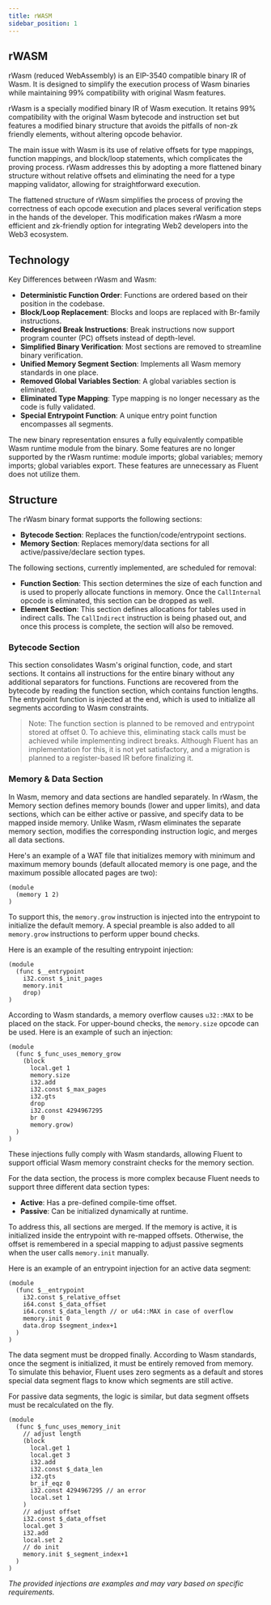 ```yaml
---
title: rWASM
sidebar_position: 1
---
```

rWASM
---

rWasm (reduced WebAssembly) is an EIP-3540 compatible binary IR of Wasm. It is designed to simplify the execution
process of Wasm binaries while maintaining 99% compatibility with original Wasm features.

rWasm is a specially modified binary IR of Wasm execution. It retains 99% compatibility with the original Wasm bytecode
and instruction set but features a modified binary structure that avoids the pitfalls of non-zk friendly elements,
without altering opcode behavior.

The main issue with Wasm is its use of relative offsets for type mappings, function mappings, and block/loop statements,
which complicates the proving process. rWasm addresses this by adopting a more flattened binary structure without
relative offsets and eliminating the need for a type mapping validator, allowing for straightforward execution.

The flattened structure of rWasm simplifies the process of proving the correctness of each opcode execution and places
several verification steps in the hands of the developer. This modification makes rWasm a more efficient and zk-friendly
option for integrating Web2 developers into the Web3 ecosystem.

## Technology

Key Differences between rWasm and Wasm:

- **Deterministic Function Order**: Functions are ordered based on their position in the codebase.
- **Block/Loop Replacement**: Blocks and loops are replaced with Br-family instructions.
- **Redesigned Break Instructions**: Break instructions now support program counter (PC) offsets instead of depth-level.
- **Simplified Binary Verification**: Most sections are removed to streamline binary verification.
- **Unified Memory Segment Section**: Implements all Wasm memory standards in one place.
- **Removed Global Variables Section**: A global variables section is eliminated.
- **Eliminated Type Mapping**: Type mapping is no longer necessary as the code is fully validated.
- **Special Entrypoint Function**: A unique entry point function encompasses all segments.

The new binary representation ensures a fully equivalently compatible Wasm runtime module from the binary.
Some features are no longer supported by the rWasm runtime: module imports; global variables; memory imports;
global variables export.
These features are unnecessary as Fluent does not utilize them.

## Structure

The rWasm binary format supports the following sections:

- **Bytecode Section**: Replaces the function/code/entrypoint sections.
- **Memory Section**: Replaces memory/data sections for all active/passive/declare section types.

The following sections, currently implemented, are scheduled for removal:

- **Function Section**: This section determines the size of each function and is used to properly allocate functions in
  memory. Once the `CallInternal` opcode is eliminated, this section can be dropped as well.
- **Element Section**: This section defines allocations for tables used in indirect calls. The `CallIndirect`
  instruction is being phased out, and once this process is complete, the section will also be removed.

### Bytecode Section

This section consolidates Wasm's original function, code, and start sections. It contains all instructions for the
entire binary without any additional separators for functions. Functions are recovered from the bytecode by reading the
function section, which contains function lengths. The entrypoint function is injected at the end, which is used to
initialize all segments according to Wasm constraints.

> Note: The function section is planned to be removed and entrypoint stored at offset 0. To achieve this, eliminating
> stack calls must be achieved while implementing indirect breaks. Although Fluent has an implementation for this, it is
> not yet satisfactory, and a migration is planned to a register-based IR before finalizing it.

### Memory & Data Section

In Wasm, memory and data sections are handled separately. In rWasm, the Memory section defines memory bounds (lower and
upper limits), and data sections, which can be either active or passive, and specify data to be mapped inside memory.
Unlike Wasm, rWasm eliminates the separate memory section, modifies the corresponding instruction logic, and merges all
data sections.

Here's an example of a WAT file that initializes memory with minimum and maximum memory bounds (default allocated memory
is one page, and the maximum possible allocated pages are two):

```wat
(module
  (memory 1 2)
)
```

To support this, the `memory.grow` instruction is injected into the entrypoint to initialize the default memory.
A special preamble is also added to all `memory.grow` instructions to perform upper bound checks.

Here is an example of the resulting entrypoint injection:

```wat
(module
  (func $__entrypoint
    i32.const $_init_pages
    memory.init
    drop)
)
```

According to Wasm standards, a memory overflow causes `u32::MAX` to be placed on the stack.
For upper-bound checks, the `memory.size` opcode can be used. Here is an example of such an injection:

```wat
(module
  (func $_func_uses_memory_grow
    (block
      local.get 1
      memory.size
      i32.add
      i32.const $_max_pages
      i32.gts
      drop
      i32.const 4294967295
      br 0
      memory.grow)
  )
)
```

These injections fully comply with Wasm standards, allowing Fluent to support official Wasm memory constraint checks for
the memory section.

For the data section, the process is more complex because Fluent needs to support three different data section types:

- **Active**: Has a pre-defined compile-time offset.
- **Passive**: Can be initialized dynamically at runtime.

To address this, all sections are merged. If the memory is active, it is initialized inside the entrypoint with
re-mapped offsets. Otherwise, the offset is remembered in a special mapping to adjust passive segments when the user
calls `memory.init` manually.

Here is an example of an entrypoint injection for an active data segment:

```wat
(module
  (func $__entrypoint
    i32.const $_relative_offset
    i64.const $_data_offset
    i64.const $_data_length // or u64::MAX in case of overflow
    memory.init 0
    data.drop $segment_index+1
  )
)
```

The data segment must be dropped finally. According to Wasm standards, once the segment is initialized, it must be
entirely removed from memory. To simulate this behavior, Fluent uses zero segments as a default and stores special data
segment flags to know which segments are still active.

For passive data segments, the logic is similar, but data segment offsets must be recalculated on the fly.

```wat
(module
  (func $_func_uses_memory_init
    // adjust length
    (block
      local.get 1
      local.get 3
      i32.add
      i32.const $_data_len
      i32.gts
      br_if_eqz 0
      i32.const 4294967295 // an error
      local.set 1
    )
    // adjust offset
    i32.const $_data_offset
    local.get 3
    i32.add
    local.set 2
    // do init
    memory.init $_segment_index+1
  )
)
```

*The provided injections are examples and may vary based on specific requirements.*
